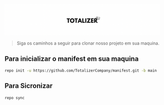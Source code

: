<img src="https://raw.githubusercontent.com/TotalizerCompany/.github/refs/heads/main/banner.png"/>

> Siga os caminhos a seguir para clonar nosso projeto em sua maquina.

## Para inicializar o manifest em sua maquina

```bash
repo init -u https://github.com/TotalizerCompany/manifest.git -b main
```
## Para Sicronizar
```bash
repo sync
```
